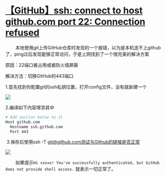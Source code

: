 # [【GitHub】ssh: connect to host github.com port 22: Connection refused](https://www.cnblogs.com/NaiHeMy/p/17974860 "发布于 2024-01-02 10:25")

        本地使用git上传GitHub仓库时发现的一个报错，以为是本机连不上github了，ping过后发现能够正常访问，于是上网找到了一个很完美的解决方案

原因：22端口被占用或被防火墙屏蔽

解决方法：切换GitHub的443端口

1.首先找到你配置git的ssh私钥位置，打开config文件，没有就新建一个

![](https://img-blog.csdnimg.cn/direct/c9a2e6c838d741699dec738c7fb58470.png)

2.编译如下内容增添其中

```bash
# Add section below to it
Host github.com
  Hostname ssh.github.com
  Port 443
```

 3.保存后使用ssh -T git@github.com测试与Github的链接是否正常

![](https://img-blog.csdnimg.cn/direct/66b05808cfe54f228ae4e013ecc1aefc.png)

        如果提示`Hi xxxxx! You've successfully authenticated, but GitHub does not provide shell access.` 就表示一切正常了。